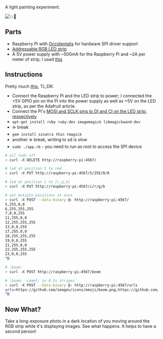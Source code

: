 A light painting experiment.

![:boom::camel:](https://f.cloud.github.com/assets/60566/96449/147aea60-66ae-11e2-9c8c-d507f145ebbb.png)

## Parts

- Raspberry Pi with [Occidentalis](http://learn.adafruit.com/adafruit-raspberry-pi-educational-linux-distro/occidentalis-v0-dot-2) for hardware SPI driver support
- [Addressable RGB LED strip](http://adafruit.com/products/306)
- A 5V power supply with ~500mA for the Raspberry Pi and ~2A per meter of strip; I used [this](https://www.adafruit.com/products/658)

## Instructions

Pretty much [this](http://learn.adafruit.com/light-painting-with-raspberry-pi), TL;DR:

- Connect the Raspberry Pi and the LED strip to power; I connected the +5V GPIO pin on the Pi into the power supply as well as +5V on the LED strip, as per
the Adafruit article.
- Connect the Pi's [MOSI and SCLK pins to DI and CI on the LED strip, respectively](http://learn.adafruit.com/assets/1589)
- `apt-get install ruby ruby-dev imagemagick libmagickwand-dev`
- :coffee: break
- `gem install sinatra thin rmagick`
- another :coffee: break, writing to sd is slow
- `sudo ./app.rb` - you need to run as root to access the SPI device

```sh
# all leds off
> curl -X DELETE http://raspberry-pi:4567/

# led at position 5 to red
> curl -X PUT http://raspberry-pi:4567/5/255/0/0

# led at position i to [r,g,b]
> curl -X PUT http://raspberry-pi:4567/i/r/g/b

# set mutiple positions at once
> curl -X POST --data-binary @- http://raspberry-pi:4567/
5,255,0,0
6,255,255,255
7,0,0,255
11,255,0,0
12,255,255,255
13,0,0,255
17,255,0,0
18,255,255,255
19,0,0,255
21,255,0,0
22,255,255,255
23,0,0,255
^D

# :boom:
> curl -X POST http://raspberry-pi:4567/boom

# :boom: :camel: in 0.5s stripes
> curl -X POST --data-binary @- http://raspberry-pi:4567/urls
urls=https://github.com/images/icons/emoji/boom.png,https://github.com/images/icons/emoji/camel.png&timeout=0.5
^D
```

## Now What?

Take a long-exposure photo in a dark location of you moving around the RGB strip while it's displaying images. See what happens. It helps to have a second person!
